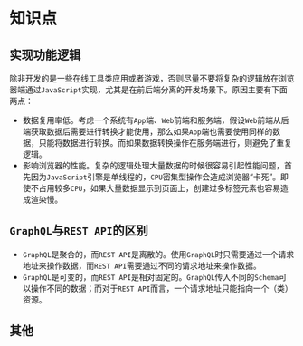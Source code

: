 # 知识点

## 实现功能逻辑

除非开发的是一些在线工具类应用或者游戏，否则尽量不要将复杂的逻辑放在浏览器端通过`JavaScript`实现，尤其是在前后端分离的开发场景下。原因主要有下面两点：

- 数据复用率低。考虑一个系统有`App`端、`Web`前端和服务端，假设`Web`前端从后端获取数据后需要进行转换才能使用，那么如果`App`端也需要使用同样的数据，只能将数据进行转换。而如果数据转换操作在服务端进行，则避免了重复逻辑。
- 影响浏览器的性能。复杂的逻辑处理大量数据的时候很容易引起性能问题，首先因为`JavaScript`引擎是单线程的，`CPU`密集型操作会造成浏览器“卡死”。即使不占用较多`CPU`，如果大量数据显示到页面上，创建过多标签元素也容易造成渲染慢。

## `GraphQL`与`REST API`的区别

- `GraphQL`是聚合的，而`REST API`是离散的。使用`GraphQL`时只需要通过一个请求地址来操作数据，而`REST API`需要通过不同的请求地址来操作数据。
- `GraphQL`是可变的，而`REST API`是相对固定的。`GraphQL`传入不同的`Schema`可以操作不同的数据；而对于`REST API`而言，一个请求地址只能指向一个（类）资源。

## 其他

